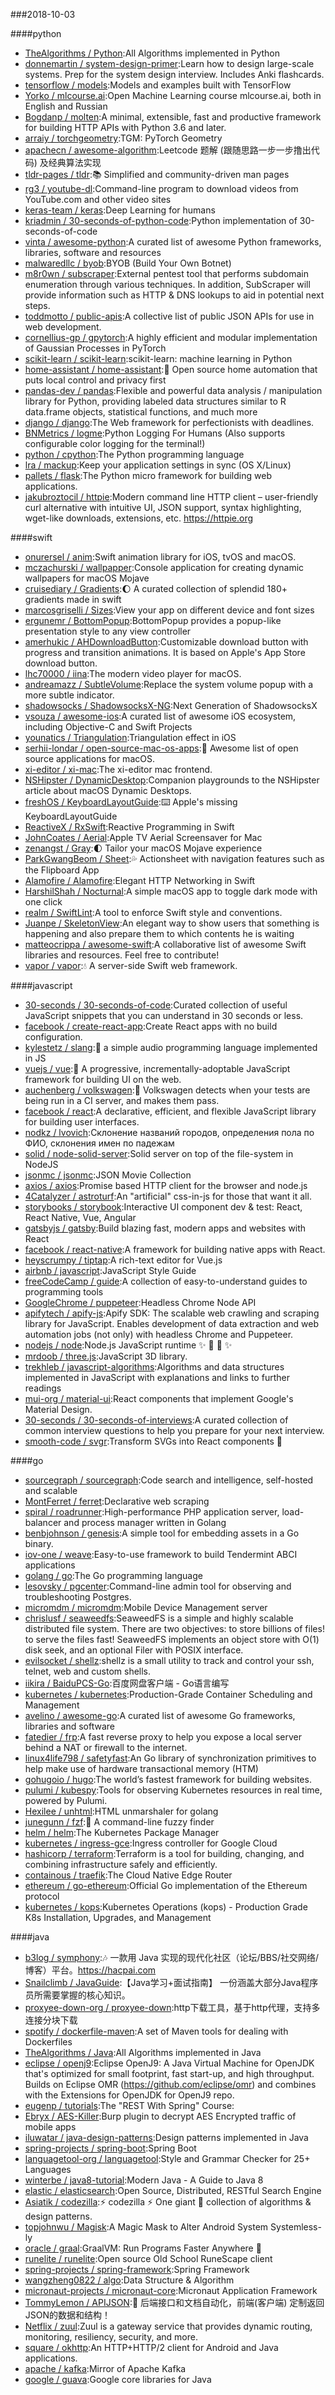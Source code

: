 ###2018-10-03

####python
* [TheAlgorithms / Python](https://github.com/TheAlgorithms/Python):All Algorithms implemented in Python
* [donnemartin / system-design-primer](https://github.com/donnemartin/system-design-primer):Learn how to design large-scale systems. Prep for the system design interview. Includes Anki flashcards.
* [tensorflow / models](https://github.com/tensorflow/models):Models and examples built with TensorFlow
* [Yorko / mlcourse.ai](https://github.com/Yorko/mlcourse.ai):Open Machine Learning course mlcourse.ai, both in English and Russian
* [Bogdanp / molten](https://github.com/Bogdanp/molten):A minimal, extensible, fast and productive framework for building HTTP APIs with Python 3.6 and later.
* [arraiy / torchgeometry](https://github.com/arraiy/torchgeometry):TGM: PyTorch Geometry
* [apachecn / awesome-algorithm](https://github.com/apachecn/awesome-algorithm):Leetcode 题解 (跟随思路一步一步撸出代码) 及经典算法实现
* [tldr-pages / tldr](https://github.com/tldr-pages/tldr):📚
Simplified and community-driven man pages
* [rg3 / youtube-dl](https://github.com/rg3/youtube-dl):Command-line program to download videos from YouTube.com and other video sites
* [keras-team / keras](https://github.com/keras-team/keras):Deep Learning for humans
* [kriadmin / 30-seconds-of-python-code](https://github.com/kriadmin/30-seconds-of-python-code):Python implementation of 30-seconds-of-code
* [vinta / awesome-python](https://github.com/vinta/awesome-python):A curated list of awesome Python frameworks, libraries, software and resources
* [malwaredllc / byob](https://github.com/malwaredllc/byob):BYOB (Build Your Own Botnet)
* [m8r0wn / subscraper](https://github.com/m8r0wn/subscraper):External pentest tool that performs subdomain enumeration through various techniques. In addition, SubScraper will provide information such as HTTP & DNS lookups to aid in potential next steps.
* [toddmotto / public-apis](https://github.com/toddmotto/public-apis):A collective list of public JSON APIs for use in web development.
* [cornellius-gp / gpytorch](https://github.com/cornellius-gp/gpytorch):A highly efficient and modular implementation of Gaussian Processes in PyTorch
* [scikit-learn / scikit-learn](https://github.com/scikit-learn/scikit-learn):scikit-learn: machine learning in Python
* [home-assistant / home-assistant](https://github.com/home-assistant/home-assistant):🏡
Open source home automation that puts local control and privacy first
* [pandas-dev / pandas](https://github.com/pandas-dev/pandas):Flexible and powerful data analysis / manipulation library for Python, providing labeled data structures similar to R data.frame objects, statistical functions, and much more
* [django / django](https://github.com/django/django):The Web framework for perfectionists with deadlines.
* [BNMetrics / logme](https://github.com/BNMetrics/logme):Python Logging For Humans (Also supports configurable color logging for the terminal!)
* [python / cpython](https://github.com/python/cpython):The Python programming language
* [lra / mackup](https://github.com/lra/mackup):Keep your application settings in sync (OS X/Linux)
* [pallets / flask](https://github.com/pallets/flask):The Python micro framework for building web applications.
* [jakubroztocil / httpie](https://github.com/jakubroztocil/httpie):Modern command line HTTP client – user-friendly curl alternative with intuitive UI, JSON support, syntax highlighting, wget-like downloads, extensions, etc. https://httpie.org

####swift
* [onurersel / anim](https://github.com/onurersel/anim):Swift animation library for iOS, tvOS and macOS.
* [mczachurski / wallpapper](https://github.com/mczachurski/wallpapper):Console application for creating dynamic wallpapers for macOS Mojave
* [cruisediary / Gradients](https://github.com/cruisediary/Gradients):🌔
A curated collection of splendid 180+ gradients made in swift
* [marcosgriselli / Sizes](https://github.com/marcosgriselli/Sizes):View your app on different device and font sizes
* [ergunemr / BottomPopup](https://github.com/ergunemr/BottomPopup):BottomPopup provides a popup-like presentation style to any view controller
* [amerhukic / AHDownloadButton](https://github.com/amerhukic/AHDownloadButton):Customizable download button with progress and transition animations. It is based on Apple's App Store download button.
* [lhc70000 / iina](https://github.com/lhc70000/iina):The modern video player for macOS.
* [andreamazz / SubtleVolume](https://github.com/andreamazz/SubtleVolume):Replace the system volume popup with a more subtle indicator.
* [shadowsocks / ShadowsocksX-NG](https://github.com/shadowsocks/ShadowsocksX-NG):Next Generation of ShadowsocksX
* [vsouza / awesome-ios](https://github.com/vsouza/awesome-ios):A curated list of awesome iOS ecosystem, including Objective-C and Swift Projects
* [younatics / Triangulation](https://github.com/younatics/Triangulation):Triangulation effect in iOS
* [serhii-londar / open-source-mac-os-apps](https://github.com/serhii-londar/open-source-mac-os-apps):🚀
Awesome list of open source applications for macOS.
* [xi-editor / xi-mac](https://github.com/xi-editor/xi-mac):The xi-editor mac frontend.
* [NSHipster / DynamicDesktop](https://github.com/NSHipster/DynamicDesktop):Companion playgrounds to the NSHipster article about macOS Dynamic Desktops.
* [freshOS / KeyboardLayoutGuide](https://github.com/freshOS/KeyboardLayoutGuide):⌨️
Apple's missing KeyboardLayoutGuide
* [ReactiveX / RxSwift](https://github.com/ReactiveX/RxSwift):Reactive Programming in Swift
* [JohnCoates / Aerial](https://github.com/JohnCoates/Aerial):Apple TV Aerial Screensaver for Mac
* [zenangst / Gray](https://github.com/zenangst/Gray):🌓
Tailor your macOS Mojave experience
* [ParkGwangBeom / Sheet](https://github.com/ParkGwangBeom/Sheet):💦
Actionsheet with navigation features such as the Flipboard App
* [Alamofire / Alamofire](https://github.com/Alamofire/Alamofire):Elegant HTTP Networking in Swift
* [HarshilShah / Nocturnal](https://github.com/HarshilShah/Nocturnal):A simple macOS app to toggle dark mode with one click
* [realm / SwiftLint](https://github.com/realm/SwiftLint):A tool to enforce Swift style and conventions.
* [Juanpe / SkeletonView](https://github.com/Juanpe/SkeletonView):An elegant way to show users that something is happening and also prepare them to which contents he is waiting
* [matteocrippa / awesome-swift](https://github.com/matteocrippa/awesome-swift):A collaborative list of awesome Swift libraries and resources. Feel free to contribute!
* [vapor / vapor](https://github.com/vapor/vapor):💧
A server-side Swift web framework.

####javascript
* [30-seconds / 30-seconds-of-code](https://github.com/30-seconds/30-seconds-of-code):Curated collection of useful JavaScript snippets that you can understand in 30 seconds or less.
* [facebook / create-react-app](https://github.com/facebook/create-react-app):Create React apps with no build configuration.
* [kylestetz / slang](https://github.com/kylestetz/slang):🎤
a simple audio programming language implemented in JS
* [vuejs / vue](https://github.com/vuejs/vue):🖖
A progressive, incrementally-adoptable JavaScript framework for building UI on the web.
* [auchenberg / volkswagen](https://github.com/auchenberg/volkswagen):🙈
Volkswagen detects when your tests are being run in a CI server, and makes them pass.
* [facebook / react](https://github.com/facebook/react):A declarative, efficient, and flexible JavaScript library for building user interfaces.
* [nodkz / lvovich](https://github.com/nodkz/lvovich):Склонение названий городов, определения пола по ФИО, склонения имен по падежам
* [solid / node-solid-server](https://github.com/solid/node-solid-server):Solid server on top of the file-system in NodeJS
* [jsonmc / jsonmc](https://github.com/jsonmc/jsonmc):JSON Movie Collection
* [axios / axios](https://github.com/axios/axios):Promise based HTTP client for the browser and node.js
* [4Catalyzer / astroturf](https://github.com/4Catalyzer/astroturf):An "artificial" css-in-js for those that want it all.
* [storybooks / storybook](https://github.com/storybooks/storybook):Interactive UI component dev & test: React, React Native, Vue, Angular
* [gatsbyjs / gatsby](https://github.com/gatsbyjs/gatsby):Build blazing fast, modern apps and websites with React
* [facebook / react-native](https://github.com/facebook/react-native):A framework for building native apps with React.
* [heyscrumpy / tiptap](https://github.com/heyscrumpy/tiptap):A rich-text editor for Vue.js
* [airbnb / javascript](https://github.com/airbnb/javascript):JavaScript Style Guide
* [freeCodeCamp / guide](https://github.com/freeCodeCamp/guide):A collection of easy-to-understand guides to programming tools
* [GoogleChrome / puppeteer](https://github.com/GoogleChrome/puppeteer):Headless Chrome Node API
* [apifytech / apify-js](https://github.com/apifytech/apify-js):Apify SDK: The scalable web crawling and scraping library for JavaScript. Enables development of data extraction and web automation jobs (not only) with headless Chrome and Puppeteer.
* [nodejs / node](https://github.com/nodejs/node):Node.js JavaScript runtime
✨
🐢
🚀
✨
* [mrdoob / three.js](https://github.com/mrdoob/three.js):JavaScript 3D library.
* [trekhleb / javascript-algorithms](https://github.com/trekhleb/javascript-algorithms):Algorithms and data structures implemented in JavaScript with explanations and links to further readings
* [mui-org / material-ui](https://github.com/mui-org/material-ui):React components that implement Google's Material Design.
* [30-seconds / 30-seconds-of-interviews](https://github.com/30-seconds/30-seconds-of-interviews):A curated collection of common interview questions to help you prepare for your next interview.
* [smooth-code / svgr](https://github.com/smooth-code/svgr):Transform SVGs into React components
🦁

####go
* [sourcegraph / sourcegraph](https://github.com/sourcegraph/sourcegraph):Code search and intelligence, self-hosted and scalable
* [MontFerret / ferret](https://github.com/MontFerret/ferret):Declarative web scraping
* [spiral / roadrunner](https://github.com/spiral/roadrunner):High-performance PHP application server, load-balancer and process manager written in Golang
* [benbjohnson / genesis](https://github.com/benbjohnson/genesis):A simple tool for embedding assets in a Go binary.
* [iov-one / weave](https://github.com/iov-one/weave):Easy-to-use framework to build Tendermint ABCI applications
* [golang / go](https://github.com/golang/go):The Go programming language
* [lesovsky / pgcenter](https://github.com/lesovsky/pgcenter):Command-line admin tool for observing and troubleshooting Postgres.
* [micromdm / micromdm](https://github.com/micromdm/micromdm):Mobile Device Management server
* [chrislusf / seaweedfs](https://github.com/chrislusf/seaweedfs):SeaweedFS is a simple and highly scalable distributed file system. There are two objectives: to store billions of files! to serve the files fast! SeaweedFS implements an object store with O(1) disk seek, and an optional Filer with POSIX interface.
* [evilsocket / shellz](https://github.com/evilsocket/shellz):shellz is a small utility to track and control your ssh, telnet, web and custom shells.
* [iikira / BaiduPCS-Go](https://github.com/iikira/BaiduPCS-Go):百度网盘客户端 - Go语言编写
* [kubernetes / kubernetes](https://github.com/kubernetes/kubernetes):Production-Grade Container Scheduling and Management
* [avelino / awesome-go](https://github.com/avelino/awesome-go):A curated list of awesome Go frameworks, libraries and software
* [fatedier / frp](https://github.com/fatedier/frp):A fast reverse proxy to help you expose a local server behind a NAT or firewall to the internet.
* [linux4life798 / safetyfast](https://github.com/linux4life798/safetyfast):An Go library of synchronization primitives to help make use of hardware transactional memory (HTM)
* [gohugoio / hugo](https://github.com/gohugoio/hugo):The world’s fastest framework for building websites.
* [pulumi / kubespy](https://github.com/pulumi/kubespy):Tools for observing Kubernetes resources in real time, powered by Pulumi.
* [Hexilee / unhtml](https://github.com/Hexilee/unhtml):HTML unmarshaler for golang
* [junegunn / fzf](https://github.com/junegunn/fzf):🌸
A command-line fuzzy finder
* [helm / helm](https://github.com/helm/helm):The Kubernetes Package Manager
* [kubernetes / ingress-gce](https://github.com/kubernetes/ingress-gce):Ingress controller for Google Cloud
* [hashicorp / terraform](https://github.com/hashicorp/terraform):Terraform is a tool for building, changing, and combining infrastructure safely and efficiently.
* [containous / traefik](https://github.com/containous/traefik):The Cloud Native Edge Router
* [ethereum / go-ethereum](https://github.com/ethereum/go-ethereum):Official Go implementation of the Ethereum protocol
* [kubernetes / kops](https://github.com/kubernetes/kops):Kubernetes Operations (kops) - Production Grade K8s Installation, Upgrades, and Management

####java
* [b3log / symphony](https://github.com/b3log/symphony):🎶
一款用 Java 实现的现代化社区（论坛/BBS/社交网络/博客）平台。https://hacpai.com
* [Snailclimb / JavaGuide](https://github.com/Snailclimb/JavaGuide):【Java学习+面试指南】 一份涵盖大部分Java程序员所需要掌握的核心知识。
* [proxyee-down-org / proxyee-down](https://github.com/proxyee-down-org/proxyee-down):http下载工具，基于http代理，支持多连接分块下载
* [spotify / dockerfile-maven](https://github.com/spotify/dockerfile-maven):A set of Maven tools for dealing with Dockerfiles
* [TheAlgorithms / Java](https://github.com/TheAlgorithms/Java):All Algorithms implemented in Java
* [eclipse / openj9](https://github.com/eclipse/openj9):Eclipse OpenJ9: A Java Virtual Machine for OpenJDK that's optimized for small footprint, fast start-up, and high throughput. Builds on Eclipse OMR (https://github.com/eclipse/omr) and combines with the Extensions for OpenJDK for OpenJ9 repo.
* [eugenp / tutorials](https://github.com/eugenp/tutorials):The "REST With Spring" Course:
* [Ebryx / AES-Killer](https://github.com/Ebryx/AES-Killer):Burp plugin to decrypt AES Encrypted traffic of mobile apps
* [iluwatar / java-design-patterns](https://github.com/iluwatar/java-design-patterns):Design patterns implemented in Java
* [spring-projects / spring-boot](https://github.com/spring-projects/spring-boot):Spring Boot
* [languagetool-org / languagetool](https://github.com/languagetool-org/languagetool):Style and Grammar Checker for 25+ Languages
* [winterbe / java8-tutorial](https://github.com/winterbe/java8-tutorial):Modern Java - A Guide to Java 8
* [elastic / elasticsearch](https://github.com/elastic/elasticsearch):Open Source, Distributed, RESTful Search Engine
* [Asiatik / codezilla](https://github.com/Asiatik/codezilla):⚡️
codezilla
⚡️
One giant 🦖 collection of algorithms & design patterns.
* [topjohnwu / Magisk](https://github.com/topjohnwu/Magisk):A Magic Mask to Alter Android System Systemless-ly
* [oracle / graal](https://github.com/oracle/graal):GraalVM: Run Programs Faster Anywhere
🚀
* [runelite / runelite](https://github.com/runelite/runelite):Open source Old School RuneScape client
* [spring-projects / spring-framework](https://github.com/spring-projects/spring-framework):Spring Framework
* [wangzheng0822 / algo](https://github.com/wangzheng0822/algo):Data Structure & Algorithm
* [micronaut-projects / micronaut-core](https://github.com/micronaut-projects/micronaut-core):Micronaut Application Framework
* [TommyLemon / APIJSON](https://github.com/TommyLemon/APIJSON):🚀
后端接口和文档自动化，前端(客户端) 定制返回JSON的数据和结构！
* [Netflix / zuul](https://github.com/Netflix/zuul):Zuul is a gateway service that provides dynamic routing, monitoring, resiliency, security, and more.
* [square / okhttp](https://github.com/square/okhttp):An HTTP+HTTP/2 client for Android and Java applications.
* [apache / kafka](https://github.com/apache/kafka):Mirror of Apache Kafka
* [google / guava](https://github.com/google/guava):Google core libraries for Java
